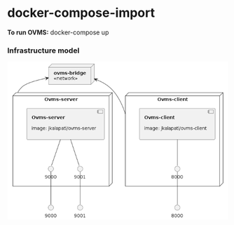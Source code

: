 # docker-compose-import

**To run OVMS:**
docker-compose up


### Infrastructure model

![Infrastructure model](.infragenie/infrastructure_model.png)